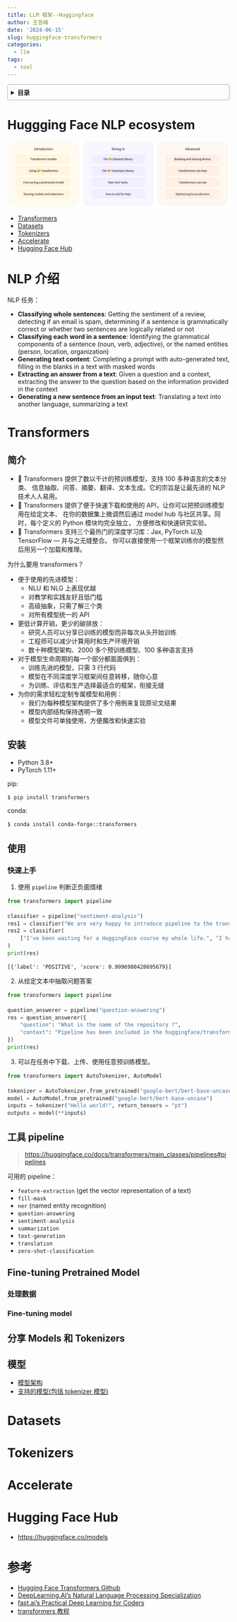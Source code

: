 ```yaml
---
title: LLM 框架--Huggingface
author: 王哲峰
date: '2024-06-15'
slug: huggingface-transformers
categories:
  - llm
tags:
  - tool
---
```


<style>
details {
    border: 1px solid #aaa;
    border-radius: 4px;
    padding: .5em .5em 0;
}
summary {
    font-weight: bold;
    margin: -.5em -.5em 0;
    padding: .5em;
}
details[open] {
    padding: .5em;
}
details[open] summary {
    border-bottom: 1px solid #aaa;
    margin-bottom: .5em;
}
img {
    pointer-events: none;
}
</style>

<details><summary>目录</summary><p>

- [Huggging Face NLP ecosystem](#huggging-face-nlp-ecosystem)
- [NLP 介绍](#nlp-介绍)
- [Transformers](#transformers)
  - [简介](#简介)
  - [安装](#安装)
  - [使用](#使用)
    - [快速上手](#快速上手)
  - [工具 pipeline](#工具-pipeline)
  - [Fine-tuning Pretrained Model](#fine-tuning-pretrained-model)
    - [处理数据](#处理数据)
    - [Fine-tuning model](#fine-tuning-model)
  - [分享 Models 和 Tokenizers](#分享-models-和-tokenizers)
  - [模型](#模型)
- [Datasets](#datasets)
- [Tokenizers](#tokenizers)
- [Accelerate](#accelerate)
- [Hugging Face Hub](#hugging-face-hub)
- [参考](#参考)
</p></details><p></p>

# Huggging Face NLP ecosystem

![img](images/overview.png)

* [Transformers](https://github.com/huggingface/transformers)
* [Datasets](https://github.com/huggingface/datasets)
* [Tokenizers](https://github.com/huggingface/tokenizers)
* [Accelerate](https://github.com/huggingface/accelerate)
* [Hugging Face Hub](https://huggingface.co/models)

# NLP 介绍

NLP 任务：

* **Classifying whole sentences**: Getting the sentiment of a review, detecting if an email is spam,
  determining if a sentence is grammatically correct or whether two sentences are logically related or not
* **Classifying each word in a sentence**: Identifying the grammatical components of a sentence (noun, 
  verb, adjective), or the named entities (person, location, organization)
* **Generating text content**: Completing a prompt with auto-generated text, 
  filling in the blanks in a text with masked words
* **Extracting an answer from a text**: Given a question and a context, 
  extracting the answer to the question based on the information provided in the context
* **Generating a new sentence from an input text**: Translating a text into another language, 
  summarizing a text

# Transformers

## 简介

* 🤗 Transformers 提供了数以千计的预训练模型，支持 100 多种语言的文本分类、
  信息抽取、问答、摘要、翻译、文本生成。它的宗旨是让最先进的 NLP 技术人人易用。
* 🤗 Transformers 提供了便于快速下载和使用的 API，让你可以把预训练模型用在给定文本、
  在你的数据集上微调然后通过 model hub 与社区共享。同时，每个定义的 Python 模块均完全独立，
  方便修改和快速研究实验。
* 🤗 Transformers 支持三个最热门的深度学习库：Jax, PyTorch 以及 TensorFlow — 并与之无缝整合。
  你可以直接使用一个框架训练你的模型然后用另一个加载和推理。

为什么要用 transformers？

* 便于使用的先进模型：
    - NLU 和 NLG 上表现优越
    - 对教学和实践友好且低门槛
    - 高级抽象，只需了解三个类
    - 对所有模型统一的 API
* 更低计算开销，更少的碳排放：
    - 研究人员可以分享已训练的模型而非每次从头开始训练
    - 工程师可以减少计算用时和生产环境开销
    - 数十种模型架构、2000 多个预训练模型、100 多种语言支持
* 对于模型生命周期的每一个部分都面面俱到：
    - 训练先进的模型，只需 3 行代码
    - 模型在不同深度学习框架间任意转移，随你心意
    - 为训练、评估和生产选择最适合的框架，衔接无缝
* 为你的需求轻松定制专属模型和用例：
    - 我们为每种模型架构提供了多个用例来复现原论文结果
    - 模型内部结构保持透明一致
    - 模型文件可单独使用，方便魔改和快速实验

## 安装

* Python 3.8+
* PyTorch 1.11+

pip:

```bash
$ pip install transformers
```

conda:

```bash
$ conda install conda-forge::transformers
```

## 使用

### 快速上手

1. 使用 `pipeline` 判断正负面情绪

```python
from transformers import pipeline

classifier = pipeline("sentiment-analysis")
res1 = classifier("We are very happy to introduce pipeline to the transformers repository.")
res2 = classifier(
    ["I've been waiting for a HuggingFace course my whole life.", "I hate this so much!"]
)
print(res)
```

```
[{'label': 'POSITIVE', 'score': 0.9996980428695679}]
```

2. 从给定文本中抽取问题答案

```python
from transformers import pipeline

question_answerer = pipeline("question-answering")
res = question_answerer({
    "question": "What is the name of the repository ?",
    "context": "Pipeline has been included in the huggingface/transformers repository",
})
print(res)
```

3. 可以在任务中下载、上传、使用任意预训练模型。

```python
from transformers import AutoTokenizer, AutoModel

tokenizer = AutoTokenizer.from_pretrained("google-bert/bert-base-uncased")
model = AutoModel.from_pretrained("google-bert/bert-base-uncase")
inputs = tokenizer("Hello world!", return_tensors = "pt")
outputs = model(**inputs)
```

## 工具 pipeline

> https://huggingface.co/docs/transformers/main_classes/pipelines#pipelines

可用的 pipeline：

* `feature-extraction` (get the vector representation of a text)
* `fill-mask`
* `ner` (named entity recognition)
* `question-answering`
* `sentiment-analysis`
* `summarization`
* `text-generation`
* `translation`
* `zero-shot-classification`


## Fine-tuning Pretrained Model

### 处理数据



### Fine-tuning model



## 分享 Models 和 Tokenizers


## 模型

* [模型架构](https://huggingface.co/docs/transformers/model_summary)
* [支持的模型(包括 tokenizer 模型)](https://huggingface.co/docs/transformers/index#supported-frameworks)

# Datasets


# Tokenizers

# Accelerate

# Hugging Face Hub


* https://huggingface.co/models

# 参考

* [Hugging Face Transformers Github](https://github.com/huggingface/transformers/blob/main/README_zh-hans.md)
* [DeepLearning.AI’s Natural Language Processing Specialization](https://www.coursera.org/specializations/natural-language-processing?utm_source=deeplearning-ai&utm_medium=institutions&utm_campaign=20211011-nlp-2-hugging_face-page-nlp-refresh)
* [fast.ai’s Practical Deep Learning for Coders](https://course.fast.ai/)
* [transformers 教程](https://www.zhihu.com/column/c_1400131016443506688)
